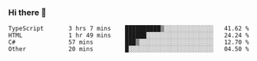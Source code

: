 ### Hi there 👋

<!--START_SECTION:waka-->

```text
TypeScript       3 hrs 7 mins    ██████████▒░░░░░░░░░░░░░░   41.62 %
HTML             1 hr 49 mins    ██████░░░░░░░░░░░░░░░░░░░   24.24 %
C#               57 mins         ███▒░░░░░░░░░░░░░░░░░░░░░   12.70 %
Other            20 mins         █░░░░░░░░░░░░░░░░░░░░░░░░   04.50 %
```

<!--END_SECTION:waka-->

<!--
**Jonas-VanHaeken/Jonas-VanHaeken** is a ✨ _special_ ✨ repository because its `README.md` (this file) appears on your GitHub profile.

Here are some ideas to get you started:

- 🔭 I’m currently working on ...
- 🌱 I’m currently learning ...
- 👯 I’m looking to collaborate on ...
- 🤔 I’m looking for help with ...
- 💬 Ask me about ...
- 📫 How to reach me: ...
- 😄 Pronouns: ...
- ⚡ Fun fact: ...
-->
